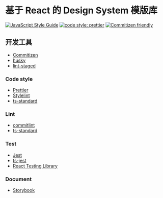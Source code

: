# 基于 React 的 Design System 模版库

[![JavaScript Style Guide](https://img.shields.io/badge/code_style-standard-brightgreen.svg)](https://standardjs.com)
[![code style: prettier](https://img.shields.io/badge/code_style-prettier-ff69b4.svg?style=flat-square)](https://github.com/prettier/prettier)
[![Commitizen friendly](https://img.shields.io/badge/commitizen-friendly-brightgreen.svg)](http://commitizen.github.io/cz-cli/)

## 开发工具

- [Commitizen](https://github.com/commitizen/cz-cli)
- [husky](https://typicode.github.io/husky/#/)
- [lint-staged](https://github.com/okonet/lint-staged)

### Code style

- [Prettier](https://github.com/prettier/prettier)
- [Stylelint](https://github.com/stylelint/stylelint)
- [ts-standard](https://github.com/standard/ts-standard)

### Lint

- [commitlint](https://github.com/conventional-changelog/commitlint)
- [ts-standard](https://github.com/standard/ts-standard)

### Test

- [Jest](https://jestjs.io/docs/getting-started)
- [ts-jest](https://kulshekhar.github.io/ts-jest/docs/getting-started/installation)
- [React Testing Library](https://testing-library.com/docs/react-testing-library/intro)

### Document

- [Storybook](https://storybook.js.org/docs/react/get-started/install)
